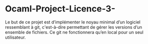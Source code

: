 # Ocaml-Project-Licence-3-
Le but de ce projet est d’implémenter le noyau minimal d’un logiciel ressemblant à git, c'est-à-dire permettant de gérer les versions d’un ensemble de fichiers. Ce git ne fonctionnera qu’en local pour un seul utilisateur. 
